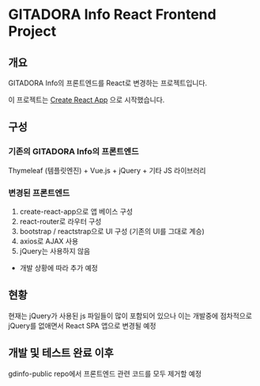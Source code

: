 # GITADORA Info React Frontend Project

## 개요

GITADORA Info의 프론트엔드를 React로 변경하는 프로젝트입니다.

이 프로젝트는 [Create React App](https://github.com/facebook/create-react-app) 으로 시작했습니다.

## 구성

### 기존의 GITADORA Info의 프론트엔드

Thymeleaf (템플릿엔진) + Vue.js + jQuery + 기타 JS 라이브러리

### 변경된 프론트엔드

1) create-react-app으로 앱 베이스 구성
2) react-router로 라우터 구성
3) bootstrap / reactstrap으로 UI 구성 (기존의 UI를 그대로 계승)
4) axios로 AJAX 사용
5) jQuery는 사용하지 않음
* 개발 상황에 따라 추가 예정

## 현황

현재는 jQuery가 사용된 js 파일들이 많이 포함되어 있으나 이는 개발중에 점차적으로 jQuery를 없애면서 React SPA 앱으로 변경될 예정

## 개발 및 테스트 완료 이후

gdinfo-public repo에서 프론트엔드 관련 코드를 모두 제거할 예정